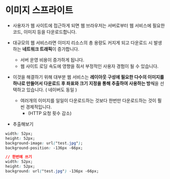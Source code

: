 # 이미지 스프라이트

- 사용자가 웹 사이트에 접근하게 되면 웹 브라우저는 서버로부터 웹 서비스에 필요한 코드, 이미지 등을 다운로드합니다.
- 대규모의 웹 서비스라면 이미지 리소스의 총 용량도 커지게 되고 다운로드 시 발생하는 **네트워크 트래픽**이 증가합니다.
  - 서버 운영 비용이 증가하게 됩니다.
  - 웹 사이트 로딩 속도에 영향을 줘서 부정적인 사용자 경험이 될 수 있습니다.

- 이것을 해결하기 위해 대부분 웹 서비스는 **레이아웃 구성에 필요한 다수의 이미지를 하나로 만들어서 다운로드 후 좌표와 크기 지정을 통해 추출하여 사용하는 방식**을 선택하고 있습니다. ( 네이버도 동일 )
  - 여러개의 이미지를 일일이 다운로드하는 것보다 한번만 다운로드하는 것이 훨씬 경제적입니다.
    -  (HTTP 요청 횟수 감소)

- 추출해보기

```CSS
width: 52px;
height: 52px;
background-image: url("test.jpg");
background-position: -136px -66px;
```

```css
// 한번에 쓰기
width: 52px;
height: 52px;
background: url("test.jpg") -136px -66px;
```

